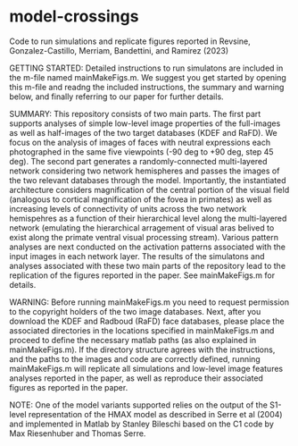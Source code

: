 # model-crossings
Code to run simulations and replicate figures reported in Revsine, Gonzalez-Castillo, Merriam, Bandettini, and Ramirez (2023)

GETTING STARTED: Detailed instructions to run simulatons are included in the m-file named mainMakeFigs.m. We suggest you get started by opening this m-file and readng the included instructions, the summary and warning below, and finally referring to our paper for further details.

SUMMARY: This repository consists of two main parts. The first part supports analyses of simple low-level image properties of the full-images as well as half-images of the two target databases (KDEF and RaFD). We focus on the analysis of images of faces with neutral expressions each photographed in the same five viewpoints (-90 deg to +90 deg, step 45 deg). The second part generates a randomly-connected multi-layered network considering two network hemispheres and passes the images of the two relevant databases through the model. Importantly, the instantiated architecture considers magnification of the central portion of the visual field (analogous to cortical magnification of the fovea in primates) as well as increasing levels of connectivity of units across the two network hemispehres as a function of their hierarchical level along the multi-layered network (emulating the hierarchical arragement of visual aras belived to exist along the primate ventral visual processing stream). Various pattern analyses are next conducted on the activation patterns associated with the input images in each network layer. The results of the simulatons and analyses associated with these two main parts of the repository lead to the replication of the figures reported in the paper. See mainMakeFigs.m for details.

WARNING: Before running mainMakeFigs.m you need to request permission to the copyright holders of the two image databases. Next, after you download the KDEF and Radboud (RaFD) face databases, please place the associated directories in the locations specified in mainMakeFigs.m and proceed to define the necessary matlab paths (as also explained in mainMakeFigs.m). If the directory structure agrees with the instructions, and the paths to the images and code are correctly defined, running mainMakeFigs.m will replicate all simulations and low-level image features analyses reported in the paper, as well as reproduce their associated figures as reported in the paper.

NOTE: One of the model variants supported relies on the output of the S1-level representation of the HMAX model as described in Serre et al (2004) and implemented in Matlab by Stanley Bileschi based on the C1 code by Max Riesenhuber and Thomas Serre.


